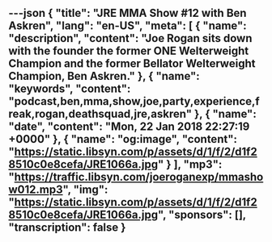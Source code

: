 ---json
{
  "title": "JRE MMA Show #12 with Ben Askren",
  "lang": "en-US",
  "meta": [
    {
      "name": "description",
      "content": "Joe Rogan sits down with the founder the former ONE Welterweight Champion and the former Bellator Welterweight Champion, Ben Askren."
    },
    {
      "name": "keywords",
      "content": "podcast,ben,mma,show,joe,party,experience,freak,rogan,deathsquad,jre,askren"
    },
    {
      "name": "date",
      "content": "Mon, 22 Jan 2018 22:27:19 +0000"
    },
    {
      "name": "og:image",
      "content": "https://static.libsyn.com/p/assets/d/1/f/2/d1f28510c0e8cefa/JRE1066a.jpg"
    }
  ],
  "mp3": "https://traffic.libsyn.com/joeroganexp/mmashow012.mp3",
  "img": "https://static.libsyn.com/p/assets/d/1/f/2/d1f28510c0e8cefa/JRE1066a.jpg",
  "sponsors": [],
  "transcription": false
}
---
<episode-header />

<timemark seconds="0" />

<transcribe-call-to-action />

<episode-footer />